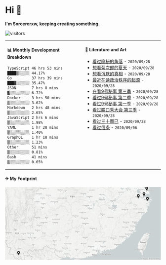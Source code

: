 # Hi 👋

**I'm Sorcererxw, keeping creating something.**

![visitors](https://visitor-badge.glitch.me/badge?page_id=sorcererxw.sorcererx)

<table width="800px">
<tr>
<td valign="top" width="50%">

#### 📊 Monthly Development Breakdown

<!--START_SECTION:waka-->
```text
TypeScript 46 hrs 53 mins ████▒░░░░░ 44.17%
Go         37 hrs 39 mins ███▓░░░░░░ 35.47%
JSON       7 hrs 8 mins   ▓░░░░░░░░░ 6.72%
Docker     3 hrs 50 mins  ▒░░░░░░░░░ 3.62%
Markdown   2 hrs 48 mins  ▒░░░░░░░░░ 2.65%
JavaScript 2 hrs 6 mins   ▒░░░░░░░░░ 1.98%
YAML       1 hr 28 mins   ▒░░░░░░░░░ 1.40%
GraphQL    1 hr 18 mins   ▒░░░░░░░░░ 1.23%
Other      51 mins        ▒░░░░░░░░░ 0.81%
Bash       41 mins        ▒░░░░░░░░░ 0.65%
```
<!--END_SECTION:waka-->

<td valign="top" width="50%">

#### 💃 Literature and Art

<!--START_SECTION:douban-->
* <a href='http://movie.douban.com/subject/33404425/' target='_blank'>看过隐秘的角落</a> - <code>2020/09/28</code>
* <a href='http://movie.douban.com/subject/1293359/' target='_blank'>想看菊次郎的夏天</a> - <code>2020/09/28</code>
* <a href='http://movie.douban.com/subject/33447642/' target='_blank'>想看沉默的真相</a> - <code>2020/09/28</code>
* <a href='https://book.douban.com/subject/25971624/' target='_blank'>最近在读政治秩序的起源</a> - <code>2020/09/28</code>
* <a href='http://movie.douban.com/subject/26647711/' target='_blank'>在看9号秘事 第三季</a> - <code>2020/09/28</code>
* <a href='http://movie.douban.com/subject/26341777/' target='_blank'>看过9号秘事 第二季</a> - <code>2020/09/28</code>
* <a href='http://movie.douban.com/subject/20452350/' target='_blank'>看过9号秘事 第一季</a> - <code>2020/09/28</code>
* <a href='http://movie.douban.com/subject/34840339/' target='_blank'>看过脱口秀大会 第三季</a> - <code>2020/09/28</code>
* <a href='http://movie.douban.com/subject/26608230/' target='_blank'>看过三十而已</a> - <code>2020/09/28</code>
* <a href='http://movie.douban.com/subject/30444960/' target='_blank'>看过信条</a> - <code>2020/09/06</code>

<!--END_SECTION:douban-->

</td>
</tr>
</table>

#### ✈ My Footprint

![footprint](./footprint.png)
